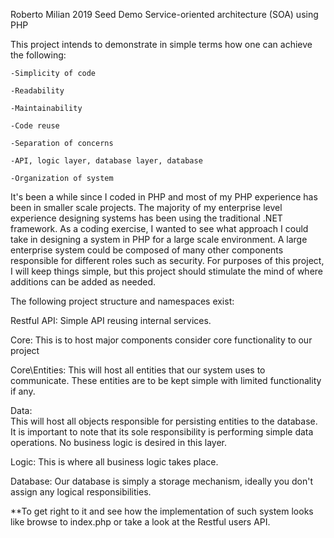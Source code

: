 Roberto Milian 2019
Seed Demo
Service-oriented architecture (SOA) using PHP

This project intends to demonstrate in simple terms how one can achieve the following:

    -Simplicity of code
    
    -Readability
    
    -Maintainability
    
    -Code reuse
    
    -Separation of concerns
    
    -API, logic layer, database layer, database
    
    -Organization of system
    
It's been a while since I coded in PHP and most of my PHP experience has been in smaller scale projects. 
The majority of my enterprise level experience designing systems has been using the traditional .NET framework. 
As a coding exercise, I wanted to see what approach I could take in designing a system in PHP for a large scale environment. 
A large enterprise system could be composed of many other components responsible for different roles such as security. 
For purposes of this project, I will keep things simple, but this project should stimulate the mind of where additions can be added as needed.

The following project structure and namespaces exist:

Restful API: Simple API reusing internal services.

Core: This is to host major components consider core functionality to our project

Core\Entities: This will host all entities that our system uses to communicate. These entities are to be kept simple with limited functionality if any.

Data:  
    This will host all objects responsible for persisting entities to the database. 
    It is important to note that its sole responsibility is performing simple data operations.
    No business logic is desired in this layer.
    
Logic: This is where all business logic takes place. 

Database: Our database is simply a storage mechanism, ideally you don't assign any logical responsibilities.


**To get right to it and see how the implementation of such system looks like browse to index.php or take a look at the Restful users API.
